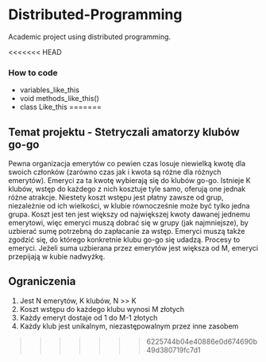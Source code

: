 # Distributed-Programming
Academic project using distributed programming.

<<<<<<< HEAD
### How to code
* variables_like_this
* void methods_like_this()
* class Like_this
=======
## Temat projektu - Stetryczali amatorzy klubów go-go
Pewna organizacja emerytów co pewien czas losuje niewielką kwotę dla swoich członków (zarówno czas jak i kwota są różne dla różnych emerytów). Emeryci za ta kwotę wybierają się do klubów go-go. Istnieje K klubów, wstęp do każdego z nich kosztuje tyle samo, oferują one jednak różne atrakcje. Niestety koszt wstępu jest płatny zawsze od grup, niezależnie od ich wielkości, w klubie równocześnie może być tylko jedna grupa. Koszt jest ten jest większy od największej kwoty dawanej jednemu emerytowi, więc emeryci muszą dobrać się w grupy (jak najmniejsze), by uzbierać sumę potrzebną do zapłacanie za wstęp. Emeryci muszą także zgodzić się, do którego konkretnie klubu go-go się udadzą. Procesy to emeryci. Jeżeli suma uzbierana przez emerytów jest większa od M, emeryci przepijają w kubie nadwyżkę.

## Ograniczenia
1. Jest N emerytów, K klubów, N >> K
2. Koszt wstępu do każdego klubu wynosi M złotych
3. Każdy emeryt dostaje od 1 do M-1 złotych
4. Każdy klub jest unikalnym, niezastępowalnym przez inne zasobem
>>>>>>> 6225744b04e40886e0d674690b49d380719fc7d1
